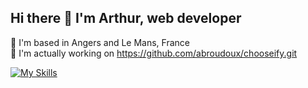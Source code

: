 ## Hi there 👋 I'm Arthur, web developer

📍 I'm based in Angers and Le Mans, France
<br>
🚀 I'm actually working on https://github.com/abroudoux/chooseify.git
<br>


[![My Skills](https://skillicons.dev/icons?i=js,sass,typescript,react,tailwind,nestjs,git,bash,nodejs,mongodb&perline=5)](https://skillicons.dev)
